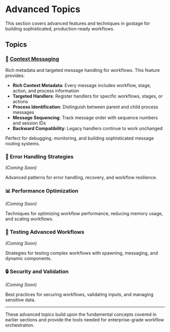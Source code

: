 # Advanced Topics

This section covers advanced features and techniques in gostage for building sophisticated, production-ready workflows.

## Topics

### 🔄 [Context Messaging](./context-messaging.md)
Rich metadata and targeted message handling for workflows. This feature provides:

- **Rich Context Metadata**: Every message includes workflow, stage, action, and process information
- **Targeted Handlers**: Register handlers for specific workflows, stages, or actions  
- **Process Identification**: Distinguish between parent and child process messages
- **Message Sequencing**: Track message order with sequence numbers and session IDs
- **Backward Compatibility**: Legacy handlers continue to work unchanged

Perfect for debugging, monitoring, and building sophisticated message routing systems.

### 🔧 Error Handling Strategies
*(Coming Soon)*

Advanced patterns for error handling, recovery, and workflow resilience.

### 📊 Performance Optimization  
*(Coming Soon)*

Techniques for optimizing workflow performance, reducing memory usage, and scaling workflows.

### 🧪 Testing Advanced Workflows
*(Coming Soon)*

Strategies for testing complex workflows with spawning, messaging, and dynamic components.

### 🔒 Security and Validation
*(Coming Soon)*

Best practices for securing workflows, validating inputs, and managing sensitive data.

---

These advanced topics build upon the fundamental concepts covered in earlier sections and provide the tools needed for enterprise-grade workflow orchestration. 
